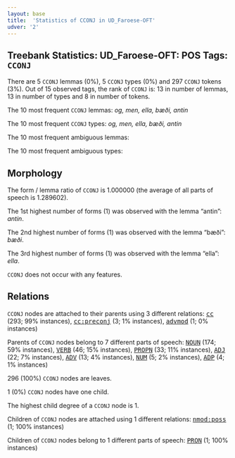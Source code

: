 ```yaml
---
layout: base
title:  'Statistics of CCONJ in UD_Faroese-OFT'
udver: '2'
---
```


## Treebank Statistics: UD_Faroese-OFT: POS Tags: `CCONJ`

There are 5 `CCONJ` lemmas (0%), 5 `CCONJ` types (0%) and 297 `CCONJ` tokens (3%).
Out of 15 observed tags, the rank of `CCONJ` is: 13 in number of lemmas, 13 in number of types and 8 in number of tokens.

The 10 most frequent `CCONJ` lemmas: <em>og, men, ella, bæði, antin</em>

The 10 most frequent `CCONJ` types:  <em>og, men, ella, bæði, antin</em>

The 10 most frequent ambiguous lemmas: 

The 10 most frequent ambiguous types:  



## Morphology

The form / lemma ratio of `CCONJ` is 1.000000 (the average of all parts of speech is 1.289602).

The 1st highest number of forms (1) was observed with the lemma “antin”: <em>antin</em>.

The 2nd highest number of forms (1) was observed with the lemma “bæði”: <em>bæði</em>.

The 3rd highest number of forms (1) was observed with the lemma “ella”: <em>ella</em>.

`CCONJ` does not occur with any features.


## Relations

`CCONJ` nodes are attached to their parents using 3 different relations: <tt><a href="fo_oft-dep-cc.html">cc</a></tt> (293; 99% instances), <tt><a href="fo_oft-dep-cc-preconj.html">cc:preconj</a></tt> (3; 1% instances), <tt><a href="fo_oft-dep-advmod.html">advmod</a></tt> (1; 0% instances)

Parents of `CCONJ` nodes belong to 7 different parts of speech: <tt><a href="fo_oft-pos-NOUN.html">NOUN</a></tt> (174; 59% instances), <tt><a href="fo_oft-pos-VERB.html">VERB</a></tt> (46; 15% instances), <tt><a href="fo_oft-pos-PROPN.html">PROPN</a></tt> (33; 11% instances), <tt><a href="fo_oft-pos-ADJ.html">ADJ</a></tt> (22; 7% instances), <tt><a href="fo_oft-pos-ADV.html">ADV</a></tt> (13; 4% instances), <tt><a href="fo_oft-pos-NUM.html">NUM</a></tt> (5; 2% instances), <tt><a href="fo_oft-pos-ADP.html">ADP</a></tt> (4; 1% instances)

296 (100%) `CCONJ` nodes are leaves.

1 (0%) `CCONJ` nodes have one child.

The highest child degree of a `CCONJ` node is 1.

Children of `CCONJ` nodes are attached using 1 different relations: <tt><a href="fo_oft-dep-nmod-poss.html">nmod:poss</a></tt> (1; 100% instances)

Children of `CCONJ` nodes belong to 1 different parts of speech: <tt><a href="fo_oft-pos-PRON.html">PRON</a></tt> (1; 100% instances)


